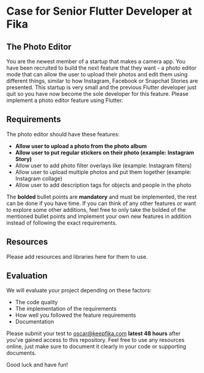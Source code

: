 # Case for Senior Flutter Developer at Fika

## The Photo Editor
You are the newest member of a startup that makes a camera app. You have been recruited to build the next feature that they want - a photo editor mode that can allow the user to upload their photos and edit them using different things, similar to how Instagram, Facebook or Snapchat Stories are presented. This startup is very small and the previous Flutter developer just quit so you have now become the sole developer for this feature. Please implement a photo editor feature using Flutter.

## Requirements
The photo editor should have these features:
* **Allow user to upload a photo from the photo album**
* **Allow user to put regular stickers on their photo (example: Instagram Story)**
* Allow user to add photo filter overlays like (example: Instagram filters)
* Allow user to upload multiple photos and put them together (example: Instagram collage)
* Allow user to add description tags for objects and people in the photo

The **bolded** bullet points are **mandatory** and must be implemented, the rest can be done if you have time. If you can think of any other features or want to explore some other additions, feel free to only take the bolded of the mentioned bullet points and implement your own new features in addition instead of following the exact requirements.

## Resources
Please add resources and libraries here for them to use.

## Evaluation
We will evaluate your project depending on these factors:
* The code quality
* The implementation of the requirements
* How well you followed the feature requirements
* Documentation

Please submit your test to oscar@keepfika.com **latest 48 hours** after you've gained access to this repository. Feel free to use any resources online, just make sure to document it clearly in your code or supporting documents. 

Good luck and have fun!

